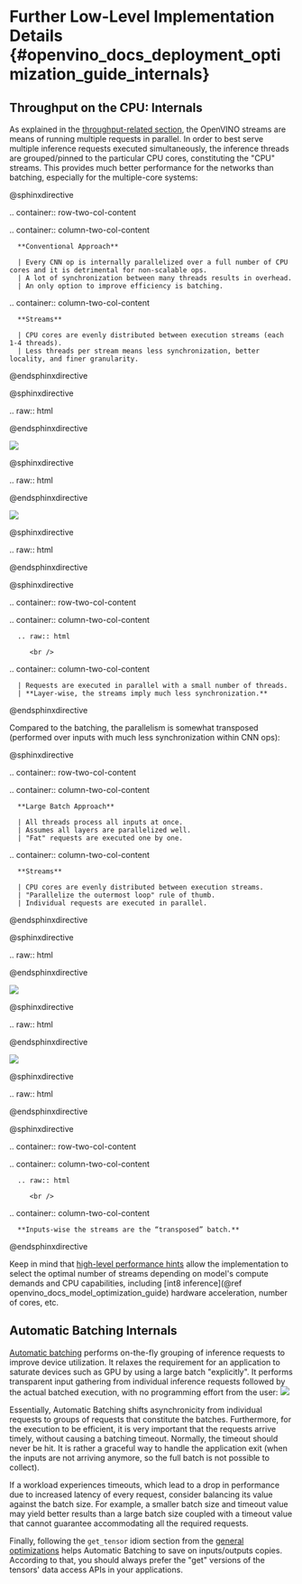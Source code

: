 # Further Low-Level Implementation Details {#openvino_docs_deployment_optimization_guide_internals}
## Throughput on the CPU: Internals
As explained in the [throughput-related section](./dldt_deployment_optimization_tput.md), the OpenVINO streams are means of running multiple requests in parallel.
In order to best serve multiple inference requests executed simultaneously, the inference threads are grouped/pinned to the particular CPU cores, constituting the "CPU" streams.
This provides much better performance for the networks than batching, especially for the multiple-core systems:

@sphinxdirective

.. container:: row-two-col-content

   .. container:: column-two-col-content

      **Conventional Approach**

      | Every CNN op is internally parallelized over a full number of CPU cores and it is detrimental for non-scalable ops.
      | A lot of synchronization between many threads results in overhead.
      | An only option to improve efficiency is batching.

   .. container:: column-two-col-content

      **Streams**

      | CPU cores are evenly distributed between execution streams (each 1-4 threads).
      | Less threads per stream means less synchronization, better locality, and finer granularity.

@endsphinxdirective

@sphinxdirective

.. raw:: html

   <div class="row-two-col-content">
   <div class="column-two-col-content">

@endsphinxdirective


![](../img/cpu_execution_conventional_approach.svg)

@sphinxdirective

.. raw:: html

   </div>
   <div class="column-two-col-content">

@endsphinxdirective


![](../img/cpu_execution_streams.svg)

@sphinxdirective

.. raw:: html

   </div>
   </div>

@endsphinxdirective


@sphinxdirective

.. container:: row-two-col-content

   .. container:: column-two-col-content

      .. raw:: html

         <br />

   .. container:: column-two-col-content

      | Requests are executed in parallel with a small number of threads.
      | **Layer-wise, the streams imply much less synchronization.**

@endsphinxdirective


Compared to the batching, the parallelism is somewhat transposed (performed over inputs with much less synchronization within CNN ops):

@sphinxdirective

.. container:: row-two-col-content

   .. container:: column-two-col-content

      **Large Batch Approach**

      | All threads process all inputs at once.
      | Assumes all layers are parallelized well.
      | "Fat" requests are executed one by one.

   .. container:: column-two-col-content

      **Streams**

      | CPU cores are evenly distributed between execution streams.
      | "Parallelize the outermost loop" rule of thumb.
      | Individual requests are executed in parallel.

@endsphinxdirective


@sphinxdirective

.. raw:: html

   <div class="row-two-col-content">
   <div class="column-two-col-content">

@endsphinxdirective


![](../img/large_batch_approach.svg)

@sphinxdirective

.. raw:: html

   </div>
   <div class="column-two-col-content">

@endsphinxdirective


![](../img/cpu_execution_streams_2.svg)

@sphinxdirective

.. raw:: html

   </div>
   </div>

@endsphinxdirective


@sphinxdirective

.. container:: row-two-col-content

   .. container:: column-two-col-content

      .. raw:: html

         <br />

   .. container:: column-two-col-content

      **Inputs-wise the streams are the “transposed” batch.**

@endsphinxdirective


Keep in mind that [high-level performance hints](../OV_Runtime_UG/performance_hints.md) allow the implementation to select the optimal number of streams depending on model's compute demands and CPU capabilities, including [int8 inference](@ref openvino_docs_model_optimization_guide) hardware acceleration, number of cores, etc.

## Automatic Batching Internals
[Automatic batching](../OV_Runtime_UG/automatic_batching.md) performs on-the-fly grouping of inference requests to improve device utilization.
It relaxes the requirement for an application to saturate devices such as GPU by using a large batch "explicitly". It performs transparent input gathering from individual inference requests followed by the actual batched execution, with no programming effort from the user:
![](../img/batch_device.svg)

Essentially, Automatic Batching shifts asynchronicity from individual requests to groups of requests that constitute the batches. Furthermore, for the execution to be efficient, it is very important that the requests arrive timely, without causing a batching timeout.
Normally, the timeout should never be hit. It is rather a graceful way to handle the application exit (when the inputs are not arriving anymore, so the full batch is not possible to collect).

If a workload experiences timeouts, which lead to a drop in performance due to increased latency of every request, consider balancing its value against the batch size. For example, a smaller batch size and timeout value may yield better results than a large batch size coupled with a timeout value that cannot guarantee accommodating all the required requests.

Finally, following the `get_tensor` idiom section from the [general optimizations](./dldt_deployment_optimization_common.md) helps Automatic Batching to save on inputs/outputs copies. According to that, you should always prefer the "get" versions of the tensors' data access APIs in your applications.
